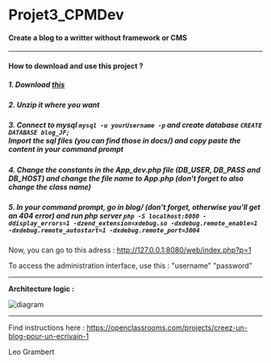 # Projet3_CPMDev

<h4>Create a blog to a writter without framework or CMS</h4>

<hr>

<h4>How to download and use this project ?</h4>

<h5>1. Download <a href="/LeoGrambert/projet3_CPMDev/archive/master.zip">this</a></h5>
<h5>2. Unzip it where you want</h5>
<h5>3. Connect to mysql <code>mysql -u yourUsername -p</code> and create database <code>CREATE DATABASE blog_JF;</code>
<br>Import the sql files (you can find those in docs/) and copy paste the content in your command prompt</h5>
<h5>4. Change the constants in the App_dev.php file (DB_USER, DB_PASS and DB_HOST) and change the file name to App.php (don't forget to also change the class name)</h5>
<h5>5. In your command prompt, go in blog/ (don't forget, otherwise you'll get an 404 error) and run php server <code>php -S localhost:8080 -ddisplay_errors=1 -dzend_extension=xdebug.so -dxdebug.remote_enable=1 -dxdebug.remote_autostart=1 -dxdebug.remote_port=3004</code></h5>

Now, you can go to this adress : http://127.0.0.1:8080/web/index.php?p=1

To access the administration interface, use this : "username" "password"

<hr>

<strong>Architecture logic :</strong>

![diagram](https://leogrambert.fr/front/projets/blogEcrivain/docs/logique_mvc.png)

<hr>

Find instructions here : https://openclassrooms.com/projects/creez-un-blog-pour-un-ecrivain-1

Leo Grambert
